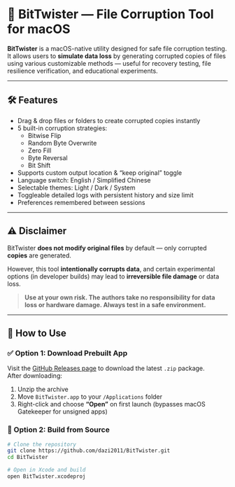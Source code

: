 # 📂 BitTwister — File Corruption Tool for macOS

**BitTwister** is a macOS-native utility designed for safe file corruption testing.  
It allows users to **simulate data loss** by generating corrupted copies of files using various customizable methods — useful for recovery testing, file resilience verification, and educational experiments.

---

## 🛠 Features

- Drag & drop files or folders to create corrupted copies instantly
- 5 built-in corruption strategies:
  - Bitwise Flip
  - Random Byte Overwrite
  - Zero Fill
  - Byte Reversal
  - Bit Shift
- Supports custom output location & “keep original” toggle
- Language switch: English / Simplified Chinese
- Selectable themes: Light / Dark / System
- Toggleable detailed logs with persistent history and size limit
- Preferences remembered between sessions

---

## ⚠️ Disclaimer

BitTwister **does not modify original files** by default — only corrupted **copies** are generated.

However, this tool **intentionally corrupts data**, and certain experimental options (in developer builds) may lead to **irreversible file damage** or data loss.

> **Use at your own risk. The authors take no responsibility for data loss or hardware damage. Always test in a safe environment.**

---

## 🚀 How to Use

### ✅ Option 1: Download Prebuilt App

Visit the [GitHub Releases page](https://github.com/dazi2011/BitTwister/releases) to download the latest `.zip` package.  
After downloading:

1. Unzip the archive
2. Move `BitTwister.app` to your `/Applications` folder
3. Right-click and choose **“Open”** on first launch (bypasses macOS Gatekeeper for unsigned apps)

### 🔧 Option 2: Build from Source

```bash
# Clone the repository
git clone https://github.com/dazi2011/BitTwister.git
cd BitTwister

# Open in Xcode and build
open BitTwister.xcodeproj
